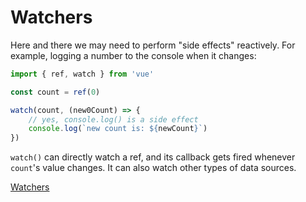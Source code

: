 # Watchers

Here and there we may need to perform "side effects" reactively. For example, logging a number to the console when it changes:
```javascript
import { ref, watch } from 'vue'

const count = ref(0)

watch(count, (new0Count) => {
    // yes, console.log() is a side effect
    console.log(`new count is: ${newCount}`)
})
```

`watch()` can directly watch a ref, and its callback gets fired whenever `count`'s value changes. It can also watch other types of data sources.

<a href="https://github.com/p0chitaa/vue-training/blob/main/vue-tutorial/src/Watchers.vue">Watchers</a>